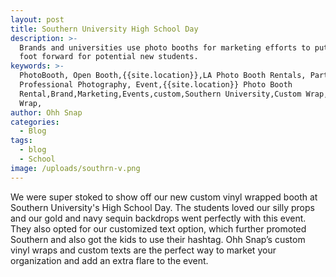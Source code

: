 ```yaml
---
layout: post
title: Southern University High School Day
description: >-
  Brands and universities use photo booths for marketing efforts to put the best
  foot forward for potential new students.
keywords: >-
  PhotoBooth, Open Booth,{{site.location}},LA Photo Booth Rentals, Party Booth,
  Professional Photography, Event,{{site.location}} Photo Booth
  Rental,Brand,Marketing,Events,custom,Southern University,Custom Wrap,Vinyl
  Wrap,
author: Ohh Snap
categories:
  - Blog
tags:
  - blog
  - School
image: /uploads/southrn-v.png
---
```

We were super stoked to show off our new custom vinyl wrapped booth at Southern University's High School Day. The students loved our silly props and our gold and navy sequin backdrops went perfectly with this event. They also opted for our customized text option, which further promoted Southern and also got the kids to use their hashtag. Ohh Snap’s custom vinyl wraps and custom texts are the perfect way to market your organization and add an extra flare to the event.
